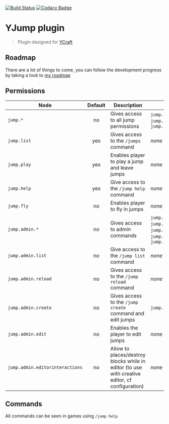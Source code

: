 [![Build Status](https://travis-ci.org/nowtryz/YJump.svg?branch=master)](https://travis-ci.org/nowtryz/YJump)
[![Codacy Badge](https://app.codacy.com/project/badge/Grade/69fdc3865c054cc6836073e5458ce419)](https://www.codacy.com/gh/nowtryz/YJump/dashboard)

YJump plugin
============

> Plugin designed for [YCraft](https://ycraft.fr)

## Roadmap
There are a lot of things to come, you can follow the development progress by taking a look to
[my roadmap](https://www.notion.so/nowtryz/ae979233fb1e4599ba3b148608918f96)

## Permissions

| Node                            | Default | Description                                                                                    | Children                                                                                                        |
|---------------------------------|:-------:|------------------------------------------------------------------------------------------------|-----------------------------------------------------------------------------------------------------------------|
| `jump.*`                        | no      | Gives access to all jump permissions                                                           | `jump.list`, `jump.play`, `jump.help`, `jump.fly`, `jump.admin.*`                                               |
| `jump.list`                     | yes     | Gives access to the `/jumps` command                                                           | *none*                                                                                                          |
| `jump.play`                     | yes     | Enables player to play a jump and leave jumps                                                  | *none*                                                                                                          |
| `jump.help`                     | yes     | Give access to the `/jump help` command                                                        | *none*                                                                                                          |
| `jump.fly`                      | no      | Enables player to fly in jumps                                                                 | *none*                                                                                                          |
| `jump.admin.*`                  | no      | Gives access to admin commands                                                                 | `jump.admin.list`, `jump.admin.reload`, `jump.admin.create`, `jump.admin.edit`, `jump.admin.editorinteractions` |
| `jump.admin.list`               | no      | Give access to the `/jump list` command                                                        | *none*                                                                                                          |
| `jump.admin.reload`             | no      | Gives access to the `/jump reload` command                                                     | *none*                                                                                                          |
| `jump.admin.create`             | no      | Gives access to the `/jump create` command and edit jumps                                      | `jump.admin.edit`                                                                                               |
| `jump.admin.edit`               | no      | Enables the player to edit jumps                                                               | *none*                                                                                                          |
| `jump.admin.editorinteractions` | no      | Allow to places/destroy blocks while in editor (to use with creative editor, cf configuration) | *none*                                                                                                          |

## Commands
All commands can be seen in games using `/jump help`
